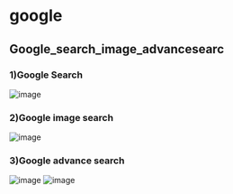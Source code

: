 # google
## Google_search_image_advancesearc
### 1)Google Search
![image](https://github.com/Ayush777Pal/google/assets/160828413/8f19801e-79a6-4cc2-9526-c9b93e455d2f)
### 2)Google image search
![image](https://github.com/Ayush777Pal/google/assets/160828413/762bedd4-02e6-47dc-bf51-605961fa23c3)
### 3)Google advance search
![image](https://github.com/Ayush777Pal/google/assets/160828413/2fe9db5e-9f01-4f9b-92a3-12cb663a560d)
![image](https://github.com/Ayush777Pal/google/assets/160828413/fd4ec6af-2071-46d7-a6c8-64389568ac9f)



